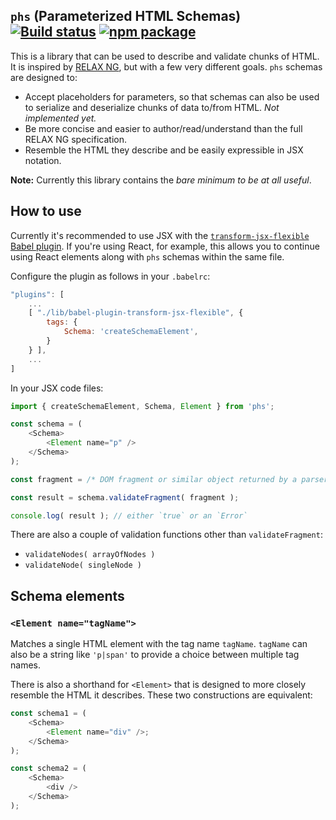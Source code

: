 ## `phs` (Parameterized HTML Schemas) [![Build status](https://img.shields.io/travis/nylen/phs/master.svg?style=flat)](https://travis-ci.org/nylen/phs) [![npm package](http://img.shields.io/npm/v/phs.svg?style=flat)](https://www.npmjs.org/package/phs)

This is a library that can be used to describe and validate chunks of HTML.  It
is inspired by
[RELAX NG](http://relaxng.org/),
but with a few very different goals.  `phs` schemas are designed to:

- Accept placeholders for parameters, so that schemas can also be used to
  serialize and deserialize chunks of data to/from HTML.
  _Not implemented yet._
- Be more concise and easier to author/read/understand than the full RELAX NG
  specification.
- Resemble the HTML they describe and be easily expressible in JSX notation.

**Note:** Currently this library contains the *bare minimum to be at all useful*.

## How to use

Currently it's recommended to use JSX with the
[`transform-jsx-flexible` Babel plugin](https://github.com/nylen/babel-plugin-transform-jsx-flexible).
If you're using React, for example, this allows you to continue using React
elements along with `phs` schemas within the same file.

Configure the plugin as follows in your `.babelrc`:

```js
"plugins": [
    ...
    [ "./lib/babel-plugin-transform-jsx-flexible", {
        tags: {
            Schema: 'createSchemaElement',
        }
    } ],
    ...
]
```

In your JSX code files:

```js
import { createSchemaElement, Schema, Element } from 'phs';

const schema = (
    <Schema>
        <Element name="p" />
    </Schema>
);

const fragment = /* DOM fragment or similar object returned by a parser */;

const result = schema.validateFragment( fragment );

console.log( result ); // either `true` or an `Error`
```

There are also a couple of validation functions other than `validateFragment`:

- `validateNodes( arrayOfNodes )`
- `validateNode( singleNode )`

## Schema elements

### `<Element name="tagName">`

Matches a single HTML element with the tag name `tagName`.  `tagName` can also
be a string like `'p|span'` to provide a choice between multiple tag names.

There is also a shorthand for `<Element>` that is designed to more closely
resemble the HTML it describes.  These two constructions are equivalent:

```js
const schema1 = (
    <Schema>
        <Element name="div" />;
    </Schema>
);

const schema2 = (
    <Schema>
        <div />
    </Schema>
);
```
